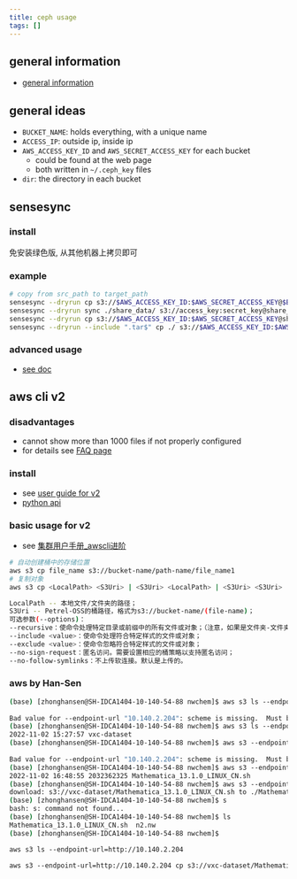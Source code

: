 ```yaml
---
title: ceph usage
tags: []
---
```



## general information

- [general information](https://docs.amazonaws.cn/cli/latest/userguide/cli-chap-welcome.html)


## general ideas

- `BUCKET_NAME`: holds everything, with a unique name
- `ACCESS_IP`: outside ip, inside ip
- `AWS_ACCESS_KEY_ID` and `AWS_SECRET_ACCESS_KEY` for each bucket
	- could be found at the web page
	- both written in `~/.ceph_key` files
- `dir`: the directory in each bucket



## sensesync

### install
免安装绿色版, 从其他机器上拷贝即可

### example
```bash
# copy from src_path to target_path
sensesync --dryrun cp s3://$AWS_ACCESS_KEY_ID:$AWS_SECRET_ACCESS_KEY@$BUCKET_NAME.$AWS_OUTSIDE_IP/[src_path]/ ./[target_path]/
sensesync --dryrun sync ./share_data/ s3://access_key:secret_key@share_data.10.140.2.204:80/
sensesync --dryrun cp s3://$AWS_ACCESS_KEY_ID:$AWS_SECRET_ACCESS_KEY@share_data.10.140.2.204:80/QM7/M062X-def2tzvp/ ./2process/
sensesync --dryrun --include ".tar$" cp ./ s3://$AWS_ACCESS_KEY_ID:$AWS_SECRET_ACCESS_KEY@share_data_louzekun.10.140.2.204:80/qm7/m062x_def2tzvp/
```


### advanced usage
- [see doc](http://sdoc.pjlab.org.cn:10099/docs/Petrel-OSS/02-Petrel-OSS%E8%BF%9B%E9%98%B6%E8%AF%B4%E6%98%8E/03-sensesync%E8%BF%9B%E9%98%B6.html)






## aws cli v2

### disadvantages
- cannot show more than 1000 files if not properly configured
- for details see [FAQ page](http://sdoc.pjlab.org.cn:10099/docs/Petrel-OSS/06-Petrel-OSS_FAQ.html#awscli1000)


### install

- see [user guide for v2](https://docs.aws.amazon.com/cli/latest/userguide/getting-started-install.html)
- [python api](https://pypi.org/project/awscliv2/)

### basic usage for v2

- see [集群用户手册_awscli进阶](http://sdoc.pjlab.org.cn:10099/docs/Petrel-OSS/02-Petrel-OSS%E8%BF%9B%E9%98%B6%E8%AF%B4%E6%98%8E/01-awscli%E8%BF%9B%E9%98%B6.html)

```bash
# 自动创建桶中的存储位置
aws s3 cp file_name s3://bucket-name/path-name/file_name1
# 复制对象
aws s3 cp <LocalPath> <S3Uri> | <S3Uri> <LocalPath> | <S3Uri> <S3Uri> [--options]

LocalPath -- 本地文件/文件夹的路径；
S3Uri -- Petrel-OSS的桶路径，格式为s3://bucket-name/(file-name)；
可选参数(--options)：
--recursive：使命令处理特定目录或前缀中的所有文件或对象；（注意，如果是文件夹-文件夹的cp，必须带该参数，不然报错403）
--include <value>：使命令处理符合特定样式的文件或对象；
--exclude <value>：使命令忽略符合特定样式的文件或对象；
--no-sign-request：匿名访问。需要设置相应的桶策略以支持匿名访问；
--no-follow-symlinks：不上传软连接。默认是上传的。
```


### aws by Han-Sen

```bash
(base) [zhonghansen@SH-IDCA1404-10-140-54-88 nwchem]$ aws s3 ls --endpoint-url=10.140.2.204  
  
Bad value for --endpoint-url "10.140.2.204": scheme is missing.  Must be of the form http://<hostname>/ or https://<hostname>/  
(base) [zhonghansen@SH-IDCA1404-10-140-54-88 nwchem]$ aws s3 ls --endpoint-url=http://10.140.2.204  
2022-11-02 15:27:57 vxc-dataset  
(base) [zhonghansen@SH-IDCA1404-10-140-54-88 nwchem]$ aws s3 --endpoint-url=10.140.2.204 ls s3://vxc-dataset  
  
Bad value for --endpoint-url "10.140.2.204": scheme is missing.  Must be of the form http://<hostname>/ or https://<hostname>/  
(base) [zhonghansen@SH-IDCA1404-10-140-54-88 nwchem]$ aws s3 --endpoint-url=http://10.140.2.204 ls s3://vxc-dataset  
2022-11-02 16:48:55 2032362325 Mathematica_13.1.0_LINUX_CN.sh  
(base) [zhonghansen@SH-IDCA1404-10-140-54-88 nwchem]$ aws s3 --endpoint-url=http://10.140.2.204 cp s3://vxc-dataset/Mathematica_13.1.0_LINUX_CN.sh Mathematica_13.1.0_LINUX_CN.sh  
download: s3://vxc-dataset/Mathematica_13.1.0_LINUX_CN.sh to ./Mathematica_13.1.0_LINUX_CN.sh  
(base) [zhonghansen@SH-IDCA1404-10-140-54-88 nwchem]$ s  
bash: s: command not found...  
(base) [zhonghansen@SH-IDCA1404-10-140-54-88 nwchem]$ ls  
Mathematica_13.1.0_LINUX_CN.sh  n2.nw  
(base) [zhonghansen@SH-IDCA1404-10-140-54-88 nwchem]$
```

```bash
aws s3 ls --endpoint-url=http://10.140.2.204

aws s3 --endpoint-url=http://10.140.2.204 cp s3://vxc-dataset/Mathematica_13.1.0_LINUX_CN.sh Mathematica_13.1.0_LINUX_CN.sh

```


## 